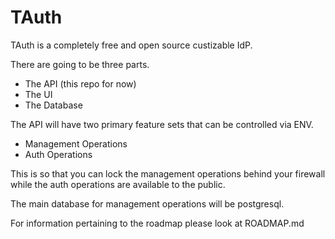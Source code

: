 # TAuth

TAuth is a completely free and open source custizable IdP.

There are going to be three parts.

* The API (this repo for now)
* The UI
* The Database

The API will have two primary feature sets that can be controlled via ENV.

* Management Operations
* Auth Operations

This is so that you can lock the management operations behind your firewall while the auth operations are available to the public.

The main database for management operations will be postgresql.

For information pertaining to the roadmap please look at ROADMAP.md
